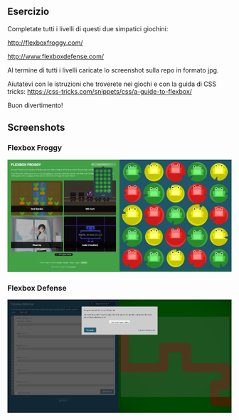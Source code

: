 ## Esercizio

Completate tutti i livelli di questi due simpatici giochini:

http://flexboxfroggy.com/

http://www.flexboxdefense.com/

Al termine di tutti i livelli caricate lo screenshot sulla repo in formato jpg.

Aiutatevi con le istruzioni che troverete nei giochi e con la guida di CSS tricks:
https://css-tricks.com/snippets/css/a-guide-to-flexbox/

Buon divertimento!

## Screenshots
### Flexbox Froggy 
![screenshot](./screenshot-froggy.jpg)
### Flexbox Defense 
![screenshot](./screenshot-defense.jpg)